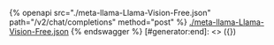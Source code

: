 [#generator:start]: <> ({ "template": "openapi" })
{% openapi src="./meta-llama-Llama-Vision-Free.json" path="/v2/chat/completions" method="post" %}
[./meta-llama-Llama-Vision-Free.json](./meta-llama-Llama-Vision-Free.json)
{% endswagger %}
[#generator:end]: <> ({})